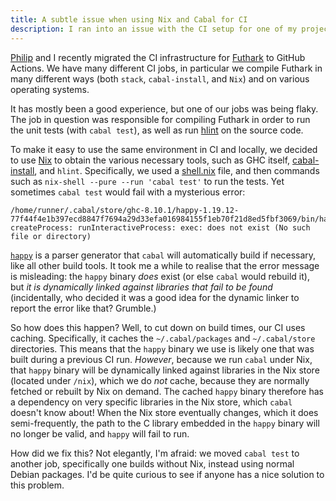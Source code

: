 ```yaml
---
title: A subtle issue when using Nix and Cabal for CI
description: I ran into an issue with the CI setup for one of my projects, and I figured I'd write it down.
---
```


[Philip](https://munksgaard.me/) and I recently migrated the CI
infrastructure for [Futhark](https://futhark-lang.org) to GitHub
Actions.  We have many different CI jobs, in particular we compile
Futhark in many different ways (both `stack`, `cabal-install`, and
`Nix`) and on various operating systems.

It has mostly been a good experience, but one of our jobs was being
flaky.  The job in question was responsible for compiling Futhark in
order to run the unit tests (with `cabal test`), as well as run
[hlint](https://github.com/ndmitchell/hlint) on the source code.

To make it easy to use the same environment in CI and locally, we
decided to use [Nix](https://nixos.org/) to obtain the various
necessary tools, such as GHC itself,
[cabal-install](https://hackage.haskell.org/package/cabal-install),
and `hlint`.  Specifically, we used a
[shell.nix](https://nixos.org/nixos/nix-pills/developing-with-nix-shell.html)
file, and then commands such as `nix-shell --pure --run 'cabal test'`
to run the tests.  Yet sometimes `cabal test` would fail with a
mysterious error:

```
/home/runner/.cabal/store/ghc-8.10.1/happy-1.19.12-77f44f4e1b397ecd8847f7694a29d33efa016984155f1eb70f21d8ed5fbf3069/bin/happy:
createProcess: runInteractiveProcess: exec: does not exist (No such file or directory)
```

[`happy`](https://www.haskell.org/happy/) is a parser generator that
`cabal` will automatically build if necessary, like all other build
tools.  It took me a while to realise that the error message is
misleading: the `happy` binary *does* exist (or else `cabal` would
rebuild it), but *it is dynamically linked against libraries that fail
to be found* (incidentally, who decided it was a good idea for the
dynamic linker to report the error like that?  Grumble.)

So how does this happen?  Well, to cut down on build times, our CI
uses caching.  Specifically, it caches the `~/.cabal/packages` and
`~/.cabal/store` directories.  This means that the `happy` binary we
use is likely one that was built during a previous CI run.  *However*,
because we run `cabal` under Nix, that `happy` binary will be
dynamically linked against libraries in the Nix store (located under
`/nix`), which we do *not* cache, because they are normally fetched or
rebuilt by Nix on demand.  The cached `happy` binary therefore has a
dependency on very specific libraries in the Nix store, which `cabal`
doesn't know about!  When the Nix store eventually changes, which it
does semi-frequently, the path to the C library embedded in the
`happy` binary will no longer be valid, and `happy` will fail to run.

How did we fix this?  Not elegantly, I'm afraid: we moved `cabal test`
to another job, specifically one builds without Nix, instead using
normal Debian packages.  I'd be quite curious to see if anyone has a
nice solution to this problem.
